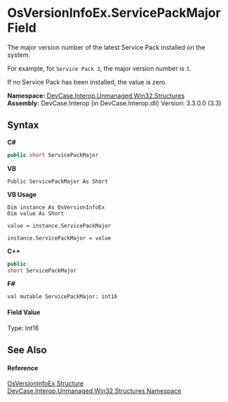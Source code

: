 # OsVersionInfoEx.ServicePackMajor Field
 

The major version number of the latest Service Pack installed on the system. 

 For example, for `Service Pack 3`, the major version number is `3`. 

 If no Service Pack has been installed, the value is zero.

**Namespace:**&nbsp;<a href="N_DevCase_Interop_Unmanaged_Win32_Structures">DevCase.Interop.Unmanaged.Win32.Structures</a><br />**Assembly:**&nbsp;DevCase.Interop (in DevCase.Interop.dll) Version: 3.3.0.0 (3.3)

## Syntax

**C#**<br />
``` C#
public short ServicePackMajor
```

**VB**<br />
``` VB
Public ServicePackMajor As Short
```

**VB Usage**<br />
``` VB Usage
Dim instance As OsVersionInfoEx
Dim value As Short

value = instance.ServicePackMajor

instance.ServicePackMajor = value
```

**C++**<br />
``` C++
public:
short ServicePackMajor
```

**F#**<br />
``` F#
val mutable ServicePackMajor: int16
```


#### Field Value
Type: Int16

## See Also


#### Reference
<a href="T_DevCase_Interop_Unmanaged_Win32_Structures_OsVersionInfoEx">OsVersionInfoEx Structure</a><br /><a href="N_DevCase_Interop_Unmanaged_Win32_Structures">DevCase.Interop.Unmanaged.Win32.Structures Namespace</a><br />